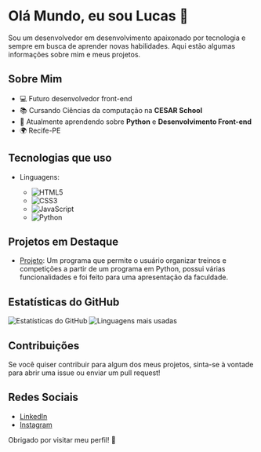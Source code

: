 # Olá Mundo, eu sou Lucas 👋

Sou um desenvolvedor em desenvolvimento apaixonado por tecnologia e sempre em busca de aprender novas habilidades. Aqui estão algumas informações sobre mim e meus projetos.

## Sobre Mim

- 💻 Futuro desenvolvedor front-end
- 📚 Cursando Ciências da computação na **CESAR School**
- 🌱 Atualmente aprendendo sobre **Python** e **Desenvolvimento Front-end**
- 🌍 Recife-PE

## Tecnologias que uso

- Linguagens:

  - ![HTML5](https://img.shields.io/badge/-HTML5-E34F26?style=flat-square&logo=html5&logoColor=white)
  - ![CSS3](https://img.shields.io/badge/-CSS3-1572B6?style=flat-square&logo=css3)
  - ![JavaScript](https://img.shields.io/badge/-JavaScript-black?style=flat-square&logo=javascript)
  - ![Python](https://img.shields.io/badge/-Python-black?style=flat-square&logo=python)

## Projetos em Destaque

- [Projeto](https://github.com/LucazinnDEV/Projeto-Python-cesar): Um programa que permite o usuário organizar treinos e competições a partir de um programa em Python, possui várias funcionalidades e foi feito para uma apresentação da faculdade.

## Estatísticas do GitHub

![Estatísticas do GitHub](https://github-readme-stats.vercel.app/api?username=LucazinnDEV&theme=dark)
![Linguagens mais usadas](https://github-readme-stats.vercel.app/api/top-langs/?username=LucazinnDEV&theme=dark)

## Contribuições

Se você quiser contribuir para algum dos meus projetos, sinta-se à vontade para abrir uma issue ou enviar um pull request!

## Redes Sociais

- [LinkedIn](https://www.linkedin.com/in/lucas-samuel-75b496274/)
- [Instagram](https://www.instagram.com/lucas.szz_/)

Obrigado por visitar meu perfil! 🚀
